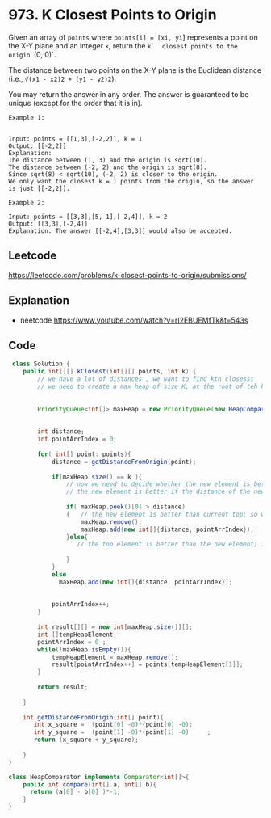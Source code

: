 # 973. K Closest Points to Origin

Given an array of `points` where `points[i] = [xi, yi`] represents a point on the X-Y plane and an integer `k`, return the `k`` closest points to the origin `(0, 0)`.

The distance between two points on the X-Y plane is the Euclidean distance (i.e., `√(x1 - x2)2 + (y1 - y2)2`).

You may return the answer in any order. The answer is guaranteed to be unique (except for the order that it is in).

 
````
Example 1:


Input: points = [[1,3],[-2,2]], k = 1
Output: [[-2,2]]
Explanation:
The distance between (1, 3) and the origin is sqrt(10).
The distance between (-2, 2) and the origin is sqrt(8).
Since sqrt(8) < sqrt(10), (-2, 2) is closer to the origin.
We only want the closest k = 1 points from the origin, so the answer is just [[-2,2]].
````
````
Example 2:

Input: points = [[3,3],[5,-1],[-2,4]], k = 2
Output: [[3,3],[-2,4]]
Explanation: The answer [[-2,4],[3,3]] would also be accepted.
````

## Leetcode 
https://leetcode.com/problems/k-closest-points-to-origin/submissions/

## Explanation 
- neetcode https://www.youtube.com/watch?v=rI2EBUEMfTk&t=543s

## Code
````java
 class Solution {
    public int[][] kClosest(int[][] points, int k) {
        // we have a lot of distances , we want to find kth closesst 
        // we need to create a max heap of size K, at the root of teh heap we expect the Kth closest element 
        
        
        PriorityQueue<int[]> maxHeap = new PriorityQueue(new HeapComparator());
        
        
        int distance;
        int pointArrIndex = 0;
        
        for( int[] point: points){
            distance = getDistanceFromOrigin(point);
            
            if(maxHeap.size() == k ){
                // now we need to decide whether the new element is better than the current top element of heap 
                // the new element is better if the distance of the new element is smaller than the distance of the top element ; in that case we remove the existing top and add the new element 
                
                if( maxHeap.peek()[0] > distance)
                {   // the new element is better than current top; so we remove the top and take the new element 
                    maxHeap.remove();
                    maxHeap.add(new int[]{distance, pointArrIndex});
                }else{
                   // the top element is better than the new element; ignore the new element
                
                }
            }
            else
              maxHeap.add(new int[]{distance, pointArrIndex});
           
            
            pointArrIndex++;
        }
        
        int result[][] = new int[maxHeap.size()][];
        int []tempHeapElement;
        pointArrIndex = 0 ;
        while(!maxHeap.isEmpty()){
            tempHeapElement = maxHeap.remove();
            result[pointArrIndex++] = points[tempHeapElement[1]];
        }
        
        return result;
        
    }
    
    int getDistanceFromOrigin(int[] point){
       int x_square =  (point[0] -0)*(point[0] -0);
       int y_square =  (point[1] -0)*(point[1] -0)     ;     
       return (x_square + y_square);
        
    }
}

class HeapComparator implements Comparator<int[]>{
    public int compare(int[] a, int[] b){
      return (a[0] - b[0] )*-1;   
    }
}
````
